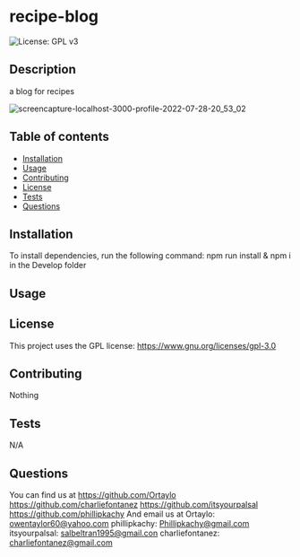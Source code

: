 # recipe-blog
![License: GPL v3](https://img.shields.io/badge/License-GPLv3-blue.svg)
## Description 
a blog for recipes


![screencapture-localhost-3000-profile-2022-07-28-20_53_02](https://user-images.githubusercontent.com/99422408/181660681-87345b93-65fa-46d5-859e-d53b7b8c492e.png)


## Table of contents

- [Installation](#installation)
- [Usage](#usage)
- [Contributing](#contributing)
- [License](#license)
- [Tests](#tests)
- [Questions](#questions)

## Installation 
 To install dependencies, run the following command: npm run install & npm i in the Develop folder
## Usage
## License
This project uses the GPL license:  https://www.gnu.org/licenses/gpl-3.0 
## Contributing
Nothing 
## Tests
 N/A
## Questions
 You can find us at 
 https://github.com/Ortaylo
 https://github.com/charliefontanez
 https://github.com/itsyourpalsal
 https://github.com/phillipkachy
 And email us at 
 Ortaylo: owentaylor60@yahoo.com
 phillipkachy: Phillipkachy@gmail.com
 itsyourpalsal: salbeltran1995@gmail.con
 charliefontanez: charliefontanez@gmail.com

